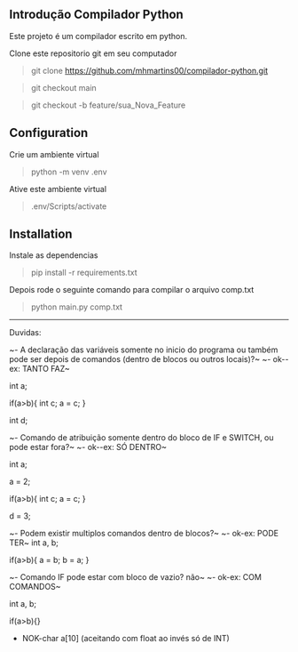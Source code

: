 ## Introdução Compilador Python

Este projeto é um compilador escrito em python.

Clone este repositorio git em seu computador

 > git clone https://github.com/mhmartins00/compilador-python.git

 > git checkout main

 > git checkout -b feature/sua_Nova_Feature

## Configuration

Crie um ambiente virtual
 > python -m venv .env

Ative este ambiente virtual
 > .env/Scripts/activate

## Installation

Instale as dependencias
 > pip install -r requirements.txt

Depois rode o seguinte comando para compilar o arquivo comp.txt
 > python main.py comp.txt 


-----------------
Duvidas:

~- A declaração das variáveis somente no inicio do programa ou também pode ser depois de comandos (dentro de blocos ou outros locais)?~
~- ok--ex: TANTO FAZ~

int a;

if(a>b){
    int c;
    a = c;
}

int d;


~- Comando de atribuição somente dentro do bloco de IF e SWITCH, ou pode estar fora?~
~- ok--ex: SÓ DENTRO~

int a;

a = 2;

if(a>b){
    int c;
    a = c;
}

d = 3;

~- Podem existir multiplos comandos dentro de blocos?~
~- ok-ex: PODE TER~
int a, b;

if(a>b){
    a = b;
    b = a;
}

~- Comando IF pode estar com bloco de <comandos> vazio? não~
~- ok-ex: COM COMANDOS~

int a, b;

if(a>b){}

- NOK-char a[10] (aceitando com float ao invés só de INT)
